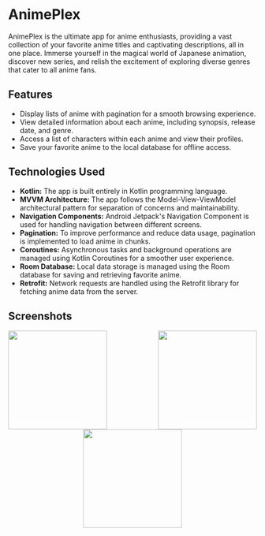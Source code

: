 # AnimePlex

AnimePlex is the ultimate app for anime enthusiasts, providing a vast collection of your favorite anime titles and
captivating descriptions, all in one place. Immerse yourself in the magical world of Japanese animation, discover
new series, and relish the excitement of exploring diverse genres that cater to all anime fans.

## Features
- Display lists of anime with pagination for a smooth browsing experience.
- View detailed information about each anime, including synopsis, release date, and genre.
- Access a list of characters within each anime and view their profiles.
- Save your favorite anime to the local database for offline access.

## Technologies Used
- **Kotlin:** The app is built entirely in Kotlin programming language.
- **MVVM Architecture:** The app follows the Model-View-ViewModel architectural pattern for separation of concerns and maintainability.
- **Navigation Components:** Android Jetpack's Navigation Component is used for handling navigation between different screens.
- **Pagination:** To improve performance and reduce data usage, pagination is implemented to load anime in chunks.
- **Coroutines:** Asynchronous tasks and background operations are managed using Kotlin Coroutines for a smoother user experience.
- **Room Database:** Local data storage is managed using the Room database for saving and retrieving favorite anime.
- **Retrofit:** Network requests are handled using the Retrofit library for fetching anime data from the server.

## Screenshots

<img align="left" src = "https://github.com/saurabhm13/AnimePlex/assets/98728292/2ffa234d-6783-4b31-b699-fcffa9b242cc" width="200">
<img align="right" src = "https://github.com/saurabhm13/AnimePlex/assets/98728292/7f908616-4d4c-49a7-93e1-33cf311ba905" width="200">
<p align="center">
  <img src = "https://github.com/saurabhm13/AnimePlex/assets/98728292/95ca670c-4924-40cd-b399-f71af1542d91" width="200">
</p>
